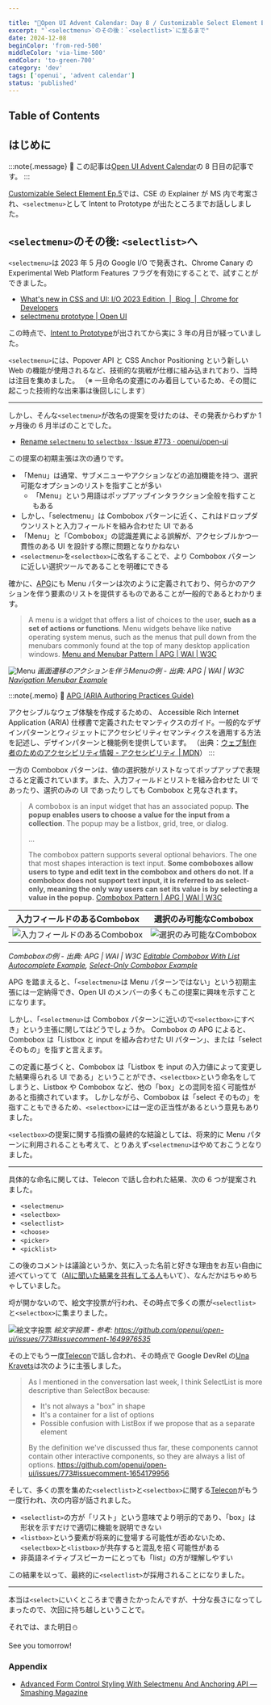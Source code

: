 ```yaml
---

title: "🎄Open UI Advent Calendar: Day 8 / Customizable Select Element Ep.6"
excerpt: "`<selectmenu>`のその後：`<selectlist>`に至るまで"
date: 2024-12-08
beginColor: 'from-red-500'
middleColor: 'via-lime-500'
endColor: 'to-green-700'
category: 'dev'
tags: ['openui', 'advent calendar']
status: 'published'
---
```

## Table of Contents

## はじめに

:::note{.message}
🎄 この記事は[Open UI Advent Calendar](https://adventar.org/calendars/10293)の 8 日目の記事です。
:::

[Customizable Select Element Ep.5](https://blog.sakupi01.com/dev/articles/2024-openui-advent-7)では、CSE の Explainer が MS 内で考案され、`<selectmenu>`として Intent to Prototype が出たところまでお話ししました。

## `<selectmenu>`のその後: `<selectlist>`へ

`<selectmenu>`は 2023 年 5 月の Google I/O で発表され、Chrome Canary の Experimental Web Platform Features フラグを有効にすることで、試すことができました。

- [What's new in CSS and UI: I/O 2023 Edition  |  Blog  |  Chrome for Developers](https://developer.chrome.com/blog/whats-new-css-ui-2023#selectmenu)
- [selectmenu prototype | Open UI](https://open-ui.org/prototypes/selectmenu/)

この時点で、[Intent to Prototype](https://groups.google.com/a/chromium.org/g/blink-dev/c/9TcfjaOs5zg/m/WAiv6WpUAAAJ)が出されてから実に 3 年の月日が経っていました。

`<selectmenu>`には、Popover API と CSS Anchor Positioning という新しい Web の機能が使用されるなど、技術的な挑戦が仕様に組み込まれており、当時は注目を集めました。
（※ 一旦命名の変遷にのみ着目しているため、その間に起こった技術的な出来事は後回しにします）

***

しかし、そんな`<selectmenu>`が改名の提案を受けたのは、その発表からわずか 1 ヶ月後の 6 月半ばのことでした。

- [Rename `selectmenu` to `selectbox` · Issue #773 · openui/open-ui](https://github.com/openui/open-ui/issues/773)

この提案の初期主張は次の通りです。

- 「Menu」は通常、サブメニューやアクションなどの追加機能を持つ、選択可能なオプションのリストを指すことが多い
  - 「Menu」という用語はポップアップインタラクション全般を指すこともある
- しかし、「selectmenu」は Combobox パターンに近く、これはドロップダウンリストと入力フィールドを組み合わせた UI である
- 「Menu」と「Combobox」の認識差異による誤解が、アクセシブルかつ一貫性のある UI を設計する際に問題となりかねない
- `<selectmenu>`を`<selectbox>`に改名することで、より Combobox パターンに近しい選択ツールであることを明確にできる

確かに、[APG](https://www.w3.org/WAI/ARIA/apg/)にも Menu パターンは次のように定義されており、何らかのアクションを伴う要素のリストを提供するものであることが一般的であるとわかります。

> A menu is a widget that offers a list of choices to the user, **such as a set of actions or functions**. Menu widgets behave like native operating system menus, such as the menus that pull down from the menubars commonly found at the top of many desktop application windows.
> [Menu and Menubar Pattern | APG | WAI | W3C](https://www.w3.org/WAI/ARIA/apg/patterns/menubar/)

![Menu](../../../../assets/images/menu.png)
*画面遷移のアクションを伴うMenuの例 - 出典: APG | WAI | W3C [Navigation Menubar Example](https://www.w3.org/WAI/ARIA/apg/patterns/menubar/examples/menubar-navigation/)*

:::note{.memo}
📝 [APG (ARIA Authoring Practices Guide)](https://www.w3.org/WAI/ARIA/apg/)

アクセシブルなウェブ体験を作成するための、 Accessible Rich Internet Application (ARIA) 仕様書で定義されたセマンティクスのガイド。一般的なデザインパターンとウィジェットにアクセシビリティセマンティクスを適用する方法を記述し、デザインパターンと機能例を提供しています。
（出典：[ウェブ制作者のためのアクセシビリティ情報 - アクセシビリティ | MDN](https://developer.mozilla.org/ja/docs/Web/Accessibility/Information_for_Web_authors#%E3%82%AC%E3%82%A4%E3%83%89%E3%83%A9%E3%82%A4%E3%83%B3%E3%81%A8%E8%A6%8F%E5%AE%9A)）
:::

一方の Combobox パターンは、値の選択肢がリストなってポップアップで表現さると定義されています。また、入力フィールドとリストを組み合わせた UI であったり、選択のみの UI であったりしても Combobox と見なされます。

> A combobox is an input widget that has an associated popup. **The popup enables users to choose a value for the input from a collection**. The popup may be a listbox, grid, tree, or dialog.
>
> ...
>
> The combobox pattern supports several optional behaviors. The one that most shapes interaction is text input. **Some comboboxes allow users to type and edit text in the combobox and others do not. If a combobox does not support text input, it is referred to as select-only, meaning the only way users can set its value is by selecting a value in the popup.**
> [Combobox Pattern | APG | WAI | W3C](https://www.w3.org/WAI/ARIA/apg/patterns/combobox/)

| 入力フィールドのあるCombobox | 選択のみ可能なCombobox |
| ---- | ---- |
| ![入力フィールドのあるCombobox](../../../../assets/images/input-combobox.png) | ![選択のみ可能なCombobox](../../../../assets/images/select-combobox.png) |

*Comboboxの例 - 出典: APG | WAI | W3C [Editable Combobox With List Autocomplete Example](Chttps://www.w3.org/WAI/ARIA/apg/patterns/combobox/examples/combobox-autocomplete-list/), [Select-Only Combobox Example](https://www.w3.org/WAI/ARIA/apg/patterns/combobox/examples/combobox-select-only/)*

APG を踏まえると、「`<selectmenu>`は Menu パターンではない」という初期主張には一定納得でき、Open UI のメンバーの多くもこの提案に興味を示すことになります。

しかし、「`<selectmenu>`は Combobox パターンに近いので`<selectbox>`にすべき」という主張に関してはどうでしょうか。
Combobox の APG によると、Combobox は「Listbox と input を組み合わせた UI パターン」、または「select そのもの」を指すと言えます。

この定義に基づくと、Combobox は「Listbox を input の入力値によって変更した結果得られる UI である」ということができ、`<selectbox>`という命名をしてしまうと、Listbox や Combobox など、他の「box」との混同を招く可能性があると指摘されています。
しかしながら、Combobox は「select そのもの」を指すこともできるため、`<selectbox>`には一定の正当性があるという意見もありました。

`<selectbox>`の提案に関する指摘の最終的な結論としては、将来的に Menu パターンに利用されることも考えて、とりあえず`<selectmenu>`はやめておこうとなりました。

***

具体的な命名に関しては、Telecon で話し合われた結果、次の 6 つが提案されました。

- `<selectmenu>`
- `<selectbox>`
- `<selectlist>`
- `<choose>`
- `<picker>`
- `<picklist>`

この後のコメントは議論というか、気に入った名前と好きな理由をお互い自由に述べていってて（[AIに聞いた結果を共有してる人](https://github.com/openui/open-ui/issues/773#issuecomment-1646927265)もいて）、なんだかはちゃめちゃしていました。

埒が開かないので、絵文字投票が行われ、その時点で多くの票が`<selectlist>`と`<selectbox>`に集まりました。

![絵文字投票](../../../../assets/images/emoji-election.png)
*絵文字投票 - 参考: <https://github.com/openui/open-ui/issues/773#issuecomment-1649976535>*

その上でもう一度[Telecon](https://github.com/openui/open-ui/issues/773#issuecomment-1654169425)で話し合われ、その時点で Google DevRel の[Una Kravets](https://x.com/una)は次のように主張しました。

> As I mentioned in the conversation last week, I think SelectList is more descriptive than SelectBox because:
>
> - It's not always a "box" in shape
> - It's a container for a list of options
> - Possible confusion with ListBox if we propose that as a separate element
>
> By the definition we've discussed thus far, these components cannot contain other interactive components, so they are always a list of options.
> <https://github.com/openui/open-ui/issues/773#issuecomment-1654179956>

そして、多くの票を集めた`<selectlist>`と`<selectbox>`に関する[Telecon](https://github.com/openui/open-ui/issues/773#issuecomment-1664421419)がもう一度行われ、次の内容が話されました。

- `<selectlist>`の方が「リスト」という意味でより明示的であり、「box」は形状を示すだけで適切に機能を説明できない
- `<listbox>`という要素が将来的に登場する可能性が否めないため、`<selectbox>`と`<listbox>`が共存すると混乱を招く可能性がある
- 非英語ネイティブスピーカーにとっても「list」の方が理解しやすい

この結果を以って、最終的に`<selectlist>`が採用されることになりました。

---

本当は`<select>`にいくところまで書きたかったんですが、十分な長さになってしまったので、次回に持ち越しということで。

それでは、また明日⛄

See you tomorrow!

### Appendix

- [Advanced Form Control Styling With Selectmenu And Anchoring API — Smashing Magazine](https://www.smashingmagazine.com/2023/06/advanced-form-control-styling-selectmenu-anchoring-api/)
